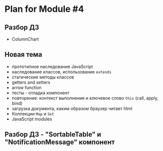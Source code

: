 # Plan for Module #4

## Разбор ДЗ

* ColumnChart

## Новая тема

* прототипное наследование JavaScript
* наследование классов, использование `extends`
* статические методы классов
* getters and setters
* arrow function
* тесты - отладка компонент
* повторение: контекст выполнения и ключевое слово `this` (call, apply, bind) 
* загрузка документа, каким образом браузер читает html
* Коллекции `Map` и `Set`
* JavaScript modules

## Разбор ДЗ - "SortableTable" и "NotificationMessage" компонент
